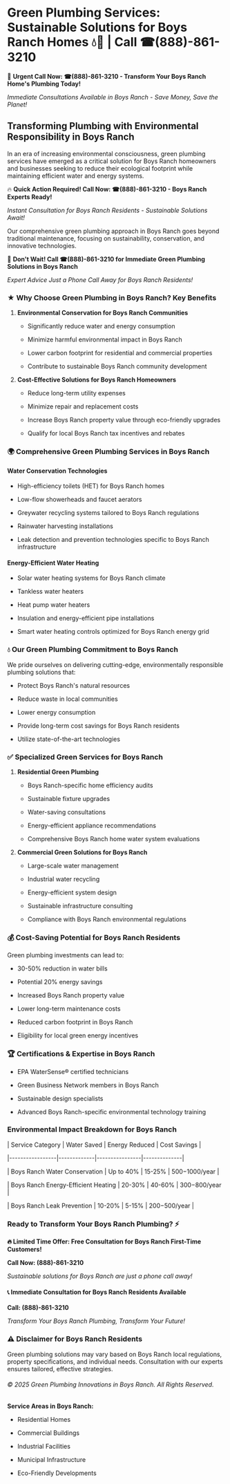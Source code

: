 # Green Plumbing Services: Sustainable Solutions for Boys Ranch Homes 💧🌿 | Call ☎(888)-861-3210

🚨 **Urgent Call Now: ☎(888)-861-3210 - Transform Your Boys Ranch Home's Plumbing Today!**
*Immediate Consultations Available in Boys Ranch - Save Money, Save the Planet!*

## Transforming Plumbing with Environmental Responsibility in Boys Ranch

In an era of increasing environmental consciousness, green plumbing services have emerged as a critical solution for Boys Ranch homeowners and businesses seeking to reduce their ecological footprint while maintaining efficient water and energy systems. 

🔥 **Quick Action Required! Call Now: ☎(888)-861-3210 - Boys Ranch Experts Ready!**
*Instant Consultation for Boys Ranch Residents - Sustainable Solutions Await!*

Our comprehensive green plumbing approach in Boys Ranch goes beyond traditional maintenance, focusing on sustainability, conservation, and innovative technologies.

🚨 **Don't Wait! Call ☎(888)-861-3210 for Immediate Green Plumbing Solutions in Boys Ranch**
*Expert Advice Just a Phone Call Away for Boys Ranch Residents!*

### ★ Why Choose Green Plumbing in Boys Ranch? Key Benefits

1. **Environmental Conservation for Boys Ranch Communities** 
   - Significantly reduce water and energy consumption
   - Minimize harmful environmental impact in Boys Ranch
   - Lower carbon footprint for residential and commercial properties
   - Contribute to sustainable Boys Ranch community development

2. **Cost-Effective Solutions for Boys Ranch Homeowners** 
   - Reduce long-term utility expenses
   - Minimize repair and replacement costs
   - Increase Boys Ranch property value through eco-friendly upgrades
   - Qualify for local Boys Ranch tax incentives and rebates

### 🌍 Comprehensive Green Plumbing Services in Boys Ranch

#### Water Conservation Technologies
- High-efficiency toilets (HET) for Boys Ranch homes
- Low-flow showerheads and faucet aerators
- Greywater recycling systems tailored to Boys Ranch regulations
- Rainwater harvesting installations
- Leak detection and prevention technologies specific to Boys Ranch infrastructure

#### Energy-Efficient Water Heating
- Solar water heating systems for Boys Ranch climate
- Tankless water heaters
- Heat pump water heaters
- Insulation and energy-efficient pipe installations
- Smart water heating controls optimized for Boys Ranch energy grid

### 💧 Our Green Plumbing Commitment to Boys Ranch

We pride ourselves on delivering cutting-edge, environmentally responsible plumbing solutions that:
- Protect Boys Ranch's natural resources
- Reduce waste in local communities
- Lower energy consumption
- Provide long-term cost savings for Boys Ranch residents
- Utilize state-of-the-art technologies

### ✅ Specialized Green Services for Boys Ranch

1. **Residential Green Plumbing**
   - Boys Ranch-specific home efficiency audits
   - Sustainable fixture upgrades
   - Water-saving consultations
   - Energy-efficient appliance recommendations
   - Comprehensive Boys Ranch home water system evaluations

2. **Commercial Green Solutions for Boys Ranch**
   - Large-scale water management
   - Industrial water recycling
   - Energy-efficient system design
   - Sustainable infrastructure consulting
   - Compliance with Boys Ranch environmental regulations

### 💰 Cost-Saving Potential for Boys Ranch Residents

Green plumbing investments can lead to:
- 30-50% reduction in water bills
- Potential 20% energy savings
- Increased Boys Ranch property value
- Lower long-term maintenance costs
- Reduced carbon footprint in Boys Ranch
- Eligibility for local green energy incentives

### 🏆 Certifications & Expertise in Boys Ranch

- EPA WaterSense® certified technicians
- Green Business Network members in Boys Ranch
- Sustainable design specialists
- Advanced Boys Ranch-specific environmental technology training

### Environmental Impact Breakdown for Boys Ranch

| Service Category | Water Saved | Energy Reduced | Cost Savings |
|-----------------|-------------|----------------|--------------|
| Boys Ranch Water Conservation | Up to 40% | 15-25% | $500-$1000/year |
| Boys Ranch Energy-Efficient Heating | 20-30% | 40-60% | $300-$800/year |
| Boys Ranch Leak Prevention | 10-20% | 5-15% | $200-$500/year |

### Ready to Transform Your Boys Ranch Plumbing? ⚡

**🔥 Limited Time Offer: Free Consultation for Boys Ranch First-Time Customers!**

**Call Now: (888)-861-3210**
*Sustainable solutions for Boys Ranch are just a phone call away!*

#### 📞 Immediate Consultation for Boys Ranch Residents Available

**Call: (888)-861-3210**
*Transform Your Boys Ranch Plumbing, Transform Your Future!*

### ⚠️ Disclaimer for Boys Ranch Residents

Green plumbing solutions may vary based on Boys Ranch local regulations, property specifications, and individual needs. Consultation with our experts ensures tailored, effective strategies.

###### © 2025 Green Plumbing Innovations in Boys Ranch. All Rights Reserved.

**Service Areas in Boys Ranch:** 
- Residential Homes
- Commercial Buildings
- Industrial Facilities
- Municipal Infrastructure
- Eco-Friendly Developments